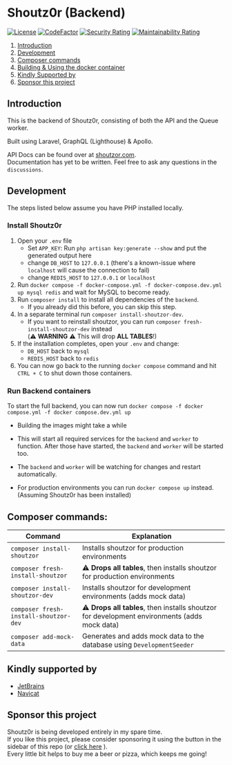 # Shoutz0r (Backend)

[![License](https://img.shields.io/github/license/Shoutz0r/backend.svg?style=flat)](https://www.gnu.org/licenses/gpl-3.0.en.html)
[![CodeFactor](https://www.codefactor.io/repository/github/Shoutz0r/backend/badge/main)](https://www.codefactor.io/repository/github/Shoutz0r/backend/overview/main)
[![Security Rating](https://sonarcloud.io/api/project_badges/measure?project=Shoutz0r_backend&metric=security_rating)](https://sonarcloud.io/summary/new_code?id=Shoutz0r_backend)
[![Maintainability Rating](https://sonarcloud.io/api/project_badges/measure?project=Shoutz0r_backend&metric=sqale_rating)](https://sonarcloud.io/summary/new_code?id=Shoutz0r_backend)

1. [Introduction](#introduction)
2. [Development](#development)
3. [Composer commands](#composer-commands)
4. [Building & Using the docker container](#building--using-the-docker-container)
5. [Kindly Supported by](#kindly-supported-by)
6. [Sponsor this project](#sponsor-this-project)

## Introduction

This is the backend of Shoutz0r, consisting of both the API and the Queue worker.

Built using Laravel, GraphQL (Lighthouse) & Apollo.

API Docs can be found over at [shoutzor.com](https://shoutzor.com/phpdocs/app/master/). \
Documentation has yet to be written. Feel free to ask any questions in the `discussions`.

## Development
The steps listed below assume you have PHP installed locally.

### Install Shoutz0r
1. Open your `.env` file 
   - Set `APP_KEY`: Run `php artisan key:generate --show` and put the generated output here
   - change `DB_HOST` to `127.0.0.1` (there's a known-issue where `localhost` will cause the connection to fail)
   - change `REDIS_HOST` to `127.0.0.1` or `localhost`
2. Run `docker compose -f docker-compose.yml -f docker-compose.dev.yml up mysql redis` and wait for MySQL to become ready.
3. Run `composer install` to install all dependencies of the `backend`.
    - If you already did this before, you can skip this step.
3. In a separate terminal run `composer install-shoutzor-dev`.
   - If you want to reinstall shoutzor, you can run `composer fresh-install-shoutzor-dev` instead\
     (⚠️ **WARNING** ⚠️ This will drop **ALL TABLES**!)
3. If the installation completes, open your `.env` and change:
   - `DB_HOST` back to `mysql`
   - `REDIS_HOST` back to `redis`
4. You can now go back to the running `docker compose` command and hit `CTRL + C` to shut down those containers.

### Run Backend containers
To start the full backend, you can now run `docker compose -f docker compose.yml -f docker compose.dev.yml up` 
 - Building the images might take a while
 - This will start all required services for the `backend` and `worker` to function. After those have started, the `backend` and `worker` will be started too.
 - The `backend` and `worker` will be watching for changes and restart automatically.

 - For production environments you can run `docker compose up` instead. (Assuming Shoutz0r has been installed)

## Composer commands:

| Command                               | Explanation                                                            |
|---------------------------------------|------------------------------------------------------------------------|
| `composer install-shoutzor`           | Installs shoutzor for production environments                          |
| `composer fresh-install-shoutzor`     | ⚠️ **Drops all tables**, then installs shoutzor for production environments                          |
| `composer install-shoutzor-dev`       | Installs shoutzor for development environments (adds mock data)        |
| `composer fresh-install-shoutzor-dev` | ⚠️ **Drops all tables**, then installs shoutzor for development environments (adds mock data)        |
| `composer add-mock-data`              | Generates and adds mock data to the database using `DevelopmentSeeder` |

## Kindly supported by

* [JetBrains](https://www.jetbrains.com/?from=Shoutz0r)
* [Navicat](https://www.navicat.com/)

## Sponsor this project

Shoutz0r is being developed entirely in my spare time. \
If you like this project, please consider sponsoring it using the button in the sidebar of this repo (or [click here](https://github.com/sponsors/xorinzor) ).\
Every little bit helps to buy me a beer or pizza, which keeps me going!

